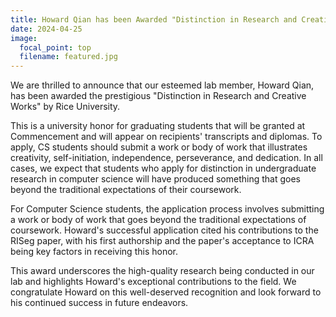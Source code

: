 ```yaml
---
title: Howard Qian has been Awarded "Distinction in Research and Creative Works" by Rice University
date: 2024-04-25
image:
  focal_point: top
  filename: featured.jpg
---
```

<!--StartFragment-->

We are thrilled to announce that our esteemed lab member, Howard Qian, has been awarded the prestigious "Distinction in Research and Creative Works" by Rice University. 

This is a university honor for graduating students that will be granted at Commencement and will appear on recipients' transcripts and diplomas. To apply, CS students should submit a work or body of work that illustrates creativity, self-initiation, independence, perseverance, and dedication. In all cases, we expect that students who apply for distinction in undergraduate research in computer science will have produced something that goes beyond the traditional expectations of their coursework.

For Computer Science students, the application process involves submitting a work or body of work that goes beyond the traditional expectations of coursework. Howard's successful application cited his contributions to the RISeg paper, with his first authorship and the paper's acceptance to ICRA being key factors in receiving this honor.

This award underscores the high-quality research being conducted in our lab and highlights Howard's exceptional contributions to the field. We congratulate Howard on this well-deserved recognition and look forward to his continued success in future endeavors.

<!--EndFragment-->
